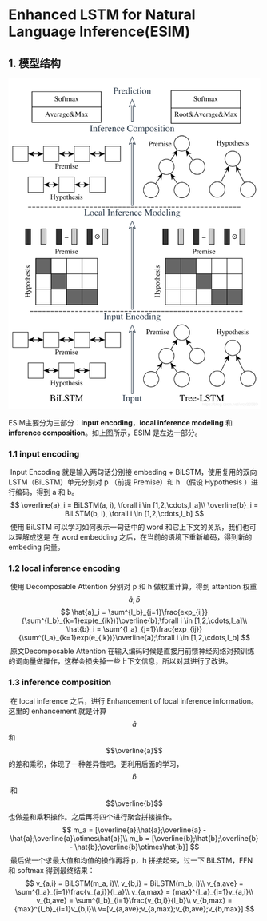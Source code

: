 # Enhanced LSTM for Natural Language Inference(ESIM)

## 1. 模型结构

![20181213150803869](ESIM/20181213150803869.png)

ESIM主要分为三部分：**input encoding**，**local inference modeling** 和 **inference composition**。如上图所示，ESIM 是左边一部分。

### 1.1 input encoding

​	Input Encoding 就是输入两句话分别接 embeding + BiLSTM，使用复用的双向 LSTM（BiLSTM）单元分别对 p （前提 Premise）和 h （假设 Hypothesis ）进行编码，得到 a 和 b。
$$
\overline{a}_i = BiLSTM(a, i), \forall i \in [1,2,\cdots,l_a]\\
\overline{b}_i = BiLSTM(b, i), \forall i \in [1,2,\cdots,l_b]
$$
​	使用 BiLSTM 可以学习如何表示一句话中的 word 和它上下文的关系，我们也可以理解成这是 在 word embedding 之后，在当前的语境下重新编码，得到新的 embeding 向量。

### 1.2 local inference encoding

​	使用 Decomposable Attention 分别对 p 和 h 做权重计算，得到 attention 权重$$\hat{a};\hat{b}$$
$$
\hat{a}_i = \sum^{l_b}_{j=1}\frac{exp_{ij}}{\sum^{l_b}_{k=1}exp(e_{ik})}\overline{b};\forall i \in [1,2,\cdots,l_a]\\
\hat{b}_i = \sum^{l_a}_{j=1}\frac{exp_{ij}}{\sum^{l_a}_{k=1}exp(e_{ik})}\overline{a};\forall i \in [1,2,\cdots,l_b]
$$
​	原文Decomposable Attention 在输入编码时候是直接用前馈神经网络对预训练的词向量做操作，这样会损失掉一些上下文信息，所以对其进行了改进。

### 1.3 inference composition

​	在 local inference 之后，进行 Enhancement of local inference information。这里的 enhancement 就是计算 $$ \hat{a}$$ 和 $$\overline{a}$$ 的差和乘积，体现了一种差异性吧，更利用后面的学习，$$ \hat{b} $$  和 $$\overline{b}$$ 也做差和乘积操作。之后再将四个进行聚合拼接操作。
$$
m_a = [\overline{a};\hat{a};\overline{a} - \hat{a};\overline{a}\otimes\hat{a}]\\
m_b = [\overline{b};\hat{b};\overline{b} - \hat{b};\overline{b}\otimes\hat{b}]
$$
​	最后做一个求最大值和均值的操作再将 p，h 拼接起来，过一下 BiLSTM，FFN 和 softmax 得到最终结果：
$$
v_{a,i} = BiLSTM(m_a, i)\\
v_{b,i} = BiLSTM(m_b, i)\\
v_{a,ave} = \sum^{l_a}_{i=1}\frac{v_{a,i}}{l_a}\\
v_{a,max} = {max}^{l_a}_{i=1}v_{a,i}\\
v_{b,ave} = \sum^{l_b}_{i=1}\frac{v_{b,i}}{l_b}\\
v_{b,max} = {max}^{l_b}_{i=1}v_{b,i}\\
v=[v_{a,ave};v_{a,max};v_{b,ave};v_{b,max}]
$$
